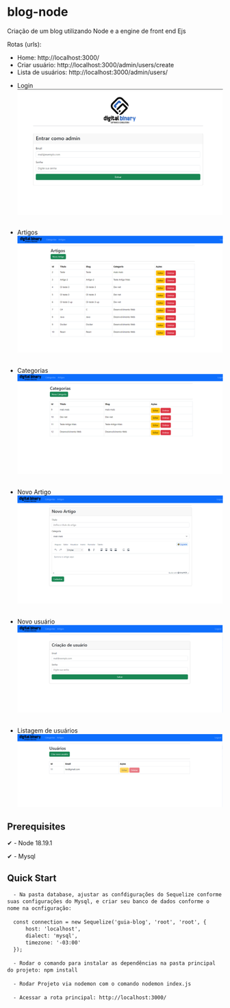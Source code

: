 # blog-node
Criação de um blog utilizando Node e a engine de front end Ejs

Rotas (urls):
* Home: http://localhost:3000/
* Criar usuário: http://localhost:3000/admin/users/create
* Lista de usuários: http://localhost:3000/admin/users/


- Login
![Alt Text](prints/01-login.png)

##

- Artigos
![Alt Text](prints/02-artigos.png)

##

- Categorias
![Alt Text](prints/03-categorias.png)

##

- Novo Artigo
![Alt Text](prints/04-novo-artigo.png)

##

- Novo usuário
![Alt Text](prints/05-novo-usuario.png)

##

- Listagem de usuários
![Alt Text](prints/06-usuarios.png)

## Prerequisites

✔ - Node 18.19.1

✔ - Mysql

## Quick Start

```
  - Na pasta database, ajustar as confdigurações do Sequelize conforme suas configurações do Mysql, e criar seu banco de dados conforme o nome na ocnfiguração:

  const connection = new Sequelize('guia-blog', 'root', 'root', {
      host: 'localhost',
      dialect: 'mysql',
      timezone: '-03:00'
  });
  
  - Rodar o comando para instalar as dependências na pasta principal do projeto: npm install

  - Rodar Projeto via nodemon com o comando nodemon index.js

  - Acessar a rota principal: http://localhost:3000/
  
```
